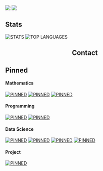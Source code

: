 <img src="https://capsule-render.vercel.app/api?type=waving&color=auto&theme=tokyonight&height=120&section=header&text=Daesang+Choi&animation=fadeIn&fontSize=55&fontAlign=75" />  
<img src="https://readme-typing-svg.demolab.com/?lines=Always+Awake+🌙" />
<h2>Stats</h2>

![STATS](https://github-readme-stats.vercel.app/api?username=LIONHOOD&count_private=true&show_icons=true&theme=tokyonight&hide_border=true&include_all_commits=true&custom_title=Stats&hide_title=true)
![TOP LANGUAGES](https://github-readme-stats.vercel.app/api/top-langs/?username=LIONHOOD&theme=tokyonight&hide_border=true)

<h2 align=center>Contact</h2>

## Pinned
#### Mathematics
[![PINNED](https://github-readme-stats.vercel.app/api/pin/?username=LIONHOOD&repo=Mathematics)](https://github.com/LIONHOOD/Mathematics)
[![PINNED](https://github-readme-stats.vercel.app/api/pin/?username=LIONHOOD&repo=OrdinaryDifferentialEquation_modeling)](https://github.com/LIONHOOD/OrdinaryDifferentialEquation_modeling)
[![PINNED](https://github-readme-stats.vercel.app/api/pin/?username=LIONHOOD&repo=DataStructure_Graph)](https://github.com/LIONHOOD/DataStructure_Graph)

#### Programming
[![PINNED](https://github-readme-stats.vercel.app/api/pin/?username=LIONHOOD&repo=CodingStudy_auto-sync)](https://github.com/LIONHOOD/CodingStudy_auto-sync)
[![PINNED](https://github-readme-stats.vercel.app/api/pin/?username=LIONHOOD&repo=BaekJoon_step)](https://github.com/LIONHOOD/BaekJoon_step)

#### Data Science
[![PINNED](https://github-readme-stats.vercel.app/api/pin/?username=LIONHOOD&repo=ExplainableAI)](https://github.com/LIONHOOD/ExplainableAI)
[![PINNED](https://github-readme-stats.vercel.app/api/pin/?username=LIONHOOD&repo=ConvolutionalNeuralNetwork_summary)](https://github.com/LIONHOOD/ConvolutionalNeuralNetwork_summary)
[![PINNED](https://github-readme-stats.vercel.app/api/pin/?username=LIONHOOD&repo=DeepLearning_Optimization)](https://github.com/LIONHOOD/DeepLearning_Optimization)
[![PINNED](https://github-readme-stats.vercel.app/api/pin/?username=LIONHOOD&repo=DeepLearning_summary)](https://github.com/LIONHOOD/DeepLearning_summary)

#### Project
[![PINNED](https://github-readme-stats.vercel.app/api/pin/?username=LIONHOOD&repo=MicrobusinessDensityForecasting-Kaggle)](https://github.com/LIONHOOD/MicrobusinessDensityForecasting-Kaggle)

